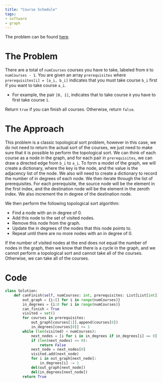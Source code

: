 ```yaml
---
title: "Course Schedule"
tags:
- software
- graph
---
```

The problem can be found [here](https://leetcode.com/problems/course-schedule/).

# The Problem
There are a total of `numCourses` courses you have to take, labeled from `0` to `numCourses - 1`. You are given an array `prerequisites` where `prerequisites[i] = [a_i, b_i]` indicates that you must take course `b_i` first if you want to take course `a_i`.

- For example, the pair `[0, 1]`, indicates that to take course `0` you have to first take course `1`.

Return `true` if you can finish all courses. Otherwise, return `false`.

# The Approach
This problem is a classic topological sort problem, however in this case, we do not need to return the actual sort of the courses, we just need to make sure that it is possible to perform the topological sort. We can think of each course as a node in the graph, and for each pair in `prerequisites`, we can draw a directed edge from `b_i` to `a_i`. To form a model of the graph, we will create a dictionary, where the key is the node, and the value is the adjacency list of the node. We also will need to create a dictionary to record the number of in degrees of each node. We then iterate through the list of prerequisites. For each prerequisite, the source node will be the element in the first index, and the destination node will be the element in the zeroth index. We also increment the in degree of the destination node.

We then perform the following topological sort algorithm:
- Find a node with an in degree of 0.
- Add this node to the set of visited nodes.
- Remove this node from the graph.
- Update the in degrees of the nodes that this node points to.
- Repeat until there are no more nodes with an in degree of 0.

If the number of visited nodes at the end does not equal the number of nodes in the graph, then we know that there is a cycle in the graph, and we cannot perform a topological sort and cannot take all of the courses. Otherwise, we can take all of the courses.

# Code
```python
class Solution:
    def canFinish(self, numCourses: int, prerequisites: List[List[int]]) -> bool:
        out_graph = {i:[] for i in range(numCourses)}
        in_degrees = {i:0 for i in range(numCourses)}
        can_finish = True
        visited = set()
        for courses in prerequisites:
            out_graph[courses[1]].append(courses[0])
            in_degrees[courses[0]] += 1
        while (len(visited) < numCourses):
            next_nodes = [i for i in in_degrees if in_degrees[i] == 0]
            if (len(next_nodes) <= 0):
                return False
            next_node = next_nodes[0]
            visited.add(next_node)
            for i in out_graph[next_node]:
                in_degrees[i] -= 1
            del(out_graph[next_node])
            del(in_degrees[next_node])
        return True
```